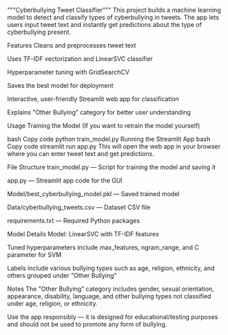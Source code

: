 """Cyberbullying Tweet Classifier"""
This project builds a machine learning model to detect and classify types of cyberbullying in tweets. The app lets users input tweet text and instantly get predictions about the type of cyberbullying present.

Features
Cleans and preprocesses tweet text

Uses TF-IDF vectorization and LinearSVC classifier

Hyperparameter tuning with GridSearchCV

Saves the best model for deployment

Interactive, user-friendly Streamlit web app for classification

Explains "Other Bullying" category for better user understanding

Usage
Training the Model
(If you want to retrain the model yourself)

bash
Copy code
python train_model.py
Running the Streamlit App
bash
Copy code
streamlit run app.py
This will open the web app in your browser where you can enter tweet text and get predictions.

File Structure
train_model.py — Script for training the model and saving it

app.py — Streamlit app code for the GUI

Model/best_cyberbullying_model.pkl — Saved trained model

Data/cyberbullying_tweets.csv — Dataset CSV file

requirements.txt — Required Python packages

Model Details
Model: LinearSVC with TF-IDF features

Tuned hyperparameters include max_features, ngram_range, and C parameter for SVM

Labels include various bullying types such as age, religion, ethnicity, and others grouped under "Other Bullying"

Notes
The "Other Bullying" category includes gender, sexual orientation, appearance, disability, language, and other bullying types not classified under age, religion, or ethnicity.

Use the app responsibly — it is designed for educational/testing purposes and should not be used to promote any form of bullying.
